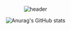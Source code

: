 <div align=center>
  
![header](https://capsule-render.vercel.app/api?type=wave&color=auto&height=200&section=header&text=eunbinni%20&fontSize=90)
  
 
<div align=center>
   
![Anurag's GitHub stats](https://github-readme-stats.vercel.app/api?username=eunbinni&show_icons=true&theme=ayu-mirage)
